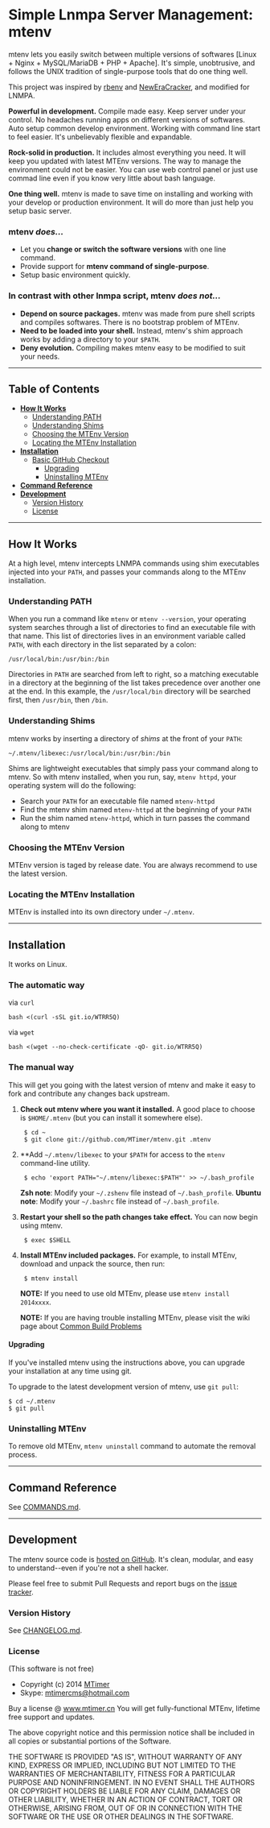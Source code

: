 # Simple Lnmpa Server Management: mtenv

mtenv lets you easily switch between multiple versions of softwares [Linux + Nginx + MySQL/MariaDB + PHP + Apache]. It's
simple, unobtrusive, and follows the UNIX tradition of single-purpose
tools that do one thing well.

This project was inspired by [rbenv](https://github.com/sstephenson/rbenv) and
[NewEraCracker](http://www.mtimer.cn/open/server-config/104-neweracracker-best-wamnp-nts-fix.html), and modified for LNMPA.

**Powerful in development.** Compile made easy. Keep server under your control. No
  headaches running apps on different versions of softwares. Auto setup common develop environment. Working with command line start to feel easier. It's unbelievably flexible and expandable. 

**Rock-solid in production.** It includes almost everything you need. It will keep you updated with latest MTEnv versions. The way to manage the environment could not be easier. You can use web control panel or just use commad line even if you know very little about bash language.

**One thing well.** mtenv is made to save time on installing and working with your develop or production environment. It will do more than just help you setup basic server.


### mtenv _does..._

* Let you **change or switch the software versions** with one line command.
* Provide support for **mtenv command of single-purpose**.
* Setup basic environment quickly.


### In contrast with other lnmpa script, mtenv _does not..._

* **Depend on source packages.** mtenv was made from pure shell scripts and compiles softwares.
    There is no bootstrap problem of MTEnv.
* **Need to be loaded into your shell.** Instead, mtenv's shim
    approach works by adding a directory to your `$PATH`.
* **Deny evolution.** Compiling makes mtenv easy to be modified to suit your needs.


----


## Table of Contents

* **[How It Works](#how-it-works)**
  * [Understanding PATH](#understanding-path)
  * [Understanding Shims](#understanding-shims)
  * [Choosing the MTEnv Version](#choosing-the-mtenv-version)
  * [Locating the MTEnv Installation](#locating-the-mtenv-installation)
* **[Installation](#installation)**
  * [Basic GitHub Checkout](#the-manual-way)
    * [Upgrading](#upgrading)
    * [Uninstalling MTEnv](#uninstalling-mtenv)
* **[Command Reference](#command-reference)**
* **[Development](#development)**
  * [Version History](#version-history)
  * [License](#license)


----


## How It Works

At a high level, mtenv intercepts LNMPA commands using shim
executables injected into your `PATH`, and passes your commands along
to the MTEnv installation.


### Understanding PATH

When you run a command like `mtenv` or `mtenv --version`, your operating system
searches through a list of directories to find an executable file with
that name. This list of directories lives in an environment variable
called `PATH`, with each directory in the list separated by a colon:

    /usr/local/bin:/usr/bin:/bin

Directories in `PATH` are searched from left to right, so a matching
executable in a directory at the beginning of the list takes
precedence over another one at the end. In this example, the
`/usr/local/bin` directory will be searched first, then `/usr/bin`,
then `/bin`.


### Understanding Shims

mtenv works by inserting a directory of _shims_ at the front of your
`PATH`:

    ~/.mtenv/libexec:/usr/local/bin:/usr/bin:/bin

Shims are lightweight executables that simply pass your command along
to mtenv. So with mtenv installed, when you run, say, `mtenv httpd`, your
operating system will do the following:

* Search your `PATH` for an executable file named `mtenv-httpd`
* Find the mtenv shim named `mtenv-httpd` at the beginning of your `PATH`
* Run the shim named `mtenv-httpd`, which in turn passes the command along to
  mtenv


### Choosing the MTEnv Version

MTEnv version is taged by release date. You are always recommend to use the latest version.

### Locating the MTEnv Installation

MTEnv is installed into its own directory under
`~/.mtenv`.


----


## Installation

It works on Linux.


### The automatic way

via `curl`

    bash <(curl -sSL git.io/WTRR5Q)

via `wget`

    bash <(wget --no-check-certificate -qO- git.io/WTRR5Q)


### The manual way

This will get you going with the latest version of mtenv and make it
easy to fork and contribute any changes back upstream.

1. **Check out mtenv where you want it installed.**
   A good place to choose is `$HOME/.mtenv` (but you can install it somewhere else).

        $ cd ~
        $ git clone git://github.com/MTimer/mtenv.git .mtenv


2. **Add `~/.mtenv/libexec` to your `$PATH` for access
   to the `mtenv` command-line utility.

        $ echo 'export PATH="~/.mtenv/libexec:$PATH"' >> ~/.bash_profile

    **Zsh note**: Modify your `~/.zshenv` file instead of `~/.bash_profile`.
    **Ubuntu note**: Modify your `~/.bashrc` file instead of `~/.bash_profile`.

3. **Restart your shell so the path changes take effect.**
   You can now begin using mtenv.

        $ exec $SHELL

5. **Install MTEnv included packages.**
   For example, to install MTEnv, download and unpack the source, then run:

        $ mtenv install

   **NOTE:** If you need to use old MTEnv, please use
   ```mtenv install 2014xxxx```.

   **NOTE:** If you are having trouble installing MTEnv,
   please visit the wiki page about
   [Common Build Problems](https://github.com/MTimer/mtenv/wiki/Common-install-problems)


#### Upgrading

If you've installed mtenv using the instructions above, you can
upgrade your installation at any time using git.

To upgrade to the latest development version of mtenv, use `git pull`:

    $ cd ~/.mtenv
    $ git pull


### Uninstalling MTEnv

To remove old MTEnv, `mtenv uninstall` command to automate
the removal process.


----


## Command Reference

See [COMMANDS.md](COMMANDS.md).


----


## Development

The mtenv source code is [hosted on GitHub](https://github.com/MTimer/mtenv).
It's clean, modular, and easy to understand--even if you're not a shell hacker.

Please feel free to submit Pull Requests and report bugs on the
[issue tracker](https://github.com/MTimer/mtenv/issues).


### Version History

See [CHANGELOG.md](CHANGELOG.md).


### License

(This software is not free)

* Copyright (c) 2014 [MTimer](http://www.mtimer.cn)
* Skype: mtimercms@hotmail.com

Buy a license @ www.mtimer.cn
You will get fully-functional MTEnv, lifetime free support and updates.

The above copyright notice and this permission notice shall be
included in all copies or substantial portions of the Software.

THE SOFTWARE IS PROVIDED "AS IS", WITHOUT WARRANTY OF ANY KIND,
EXPRESS OR IMPLIED, INCLUDING BUT NOT LIMITED TO THE WARRANTIES OF
MERCHANTABILITY, FITNESS FOR A PARTICULAR PURPOSE AND
NONINFRINGEMENT. IN NO EVENT SHALL THE AUTHORS OR COPYRIGHT HOLDERS BE
LIABLE FOR ANY CLAIM, DAMAGES OR OTHER LIABILITY, WHETHER IN AN ACTION
OF CONTRACT, TORT OR OTHERWISE, ARISING FROM, OUT OF OR IN CONNECTION
WITH THE SOFTWARE OR THE USE OR OTHER DEALINGS IN THE SOFTWARE.